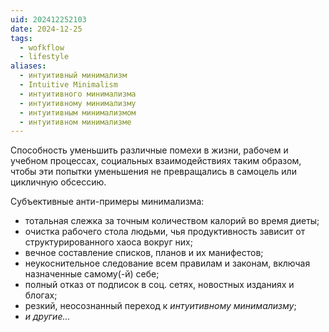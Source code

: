 ```yaml
---
uid: 202412252103
date: 2024-12-25
tags:
  - wofkflow
  - lifestyle
aliases:
  - интуитивный минимализм
  - Intuitive Minimalism
  - интуитивного минимализма
  - интуитивному минимализму
  - интуитивным минимализмом
  - интуитивном минимализме
---
```


Способность уменьшить различные помехи в жизни, рабочем и учебном процессах, социальных взаимодействиях таким образом, чтобы эти попытки уменьшения не превращались в самоцель или цикличную обсессию.

Субъективные анти-примеры минимализма:

- тотальная слежка за точным количеством калорий во время диеты;
- очистка рабочего стола людьми, чья продуктивность зависит от структурированного хаоса вокруг них;
- вечное составление списков, планов и их манифестов;
- неукоснительное следование всем правилам и законам, включая назначенные самому(-й) себе;
- полный отказ от подписок в соц. сетях, новостных изданиях и блогах;
- резкий, неосознанный переход к *интуитивному минимализму*;
- *и другие...*
